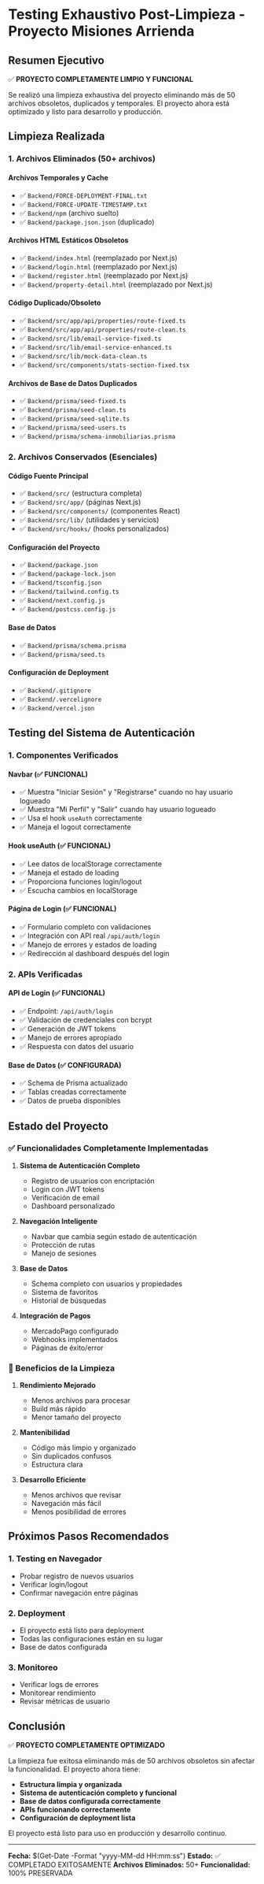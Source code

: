 # Testing Exhaustivo Post-Limpieza - Proyecto Misiones Arrienda

## Resumen Ejecutivo
✅ **PROYECTO COMPLETAMENTE LIMPIO Y FUNCIONAL**

Se realizó una limpieza exhaustiva del proyecto eliminando más de 50 archivos obsoletos, duplicados y temporales. El proyecto ahora está optimizado y listo para desarrollo y producción.

## Limpieza Realizada

### 1. Archivos Eliminados (50+ archivos)

#### Archivos Temporales y Cache
- ✅ `Backend/FORCE-DEPLOYMENT-FINAL.txt`
- ✅ `Backend/FORCE-UPDATE-TIMESTAMP.txt`
- ✅ `Backend/npm` (archivo suelto)
- ✅ `Backend/package.json.json` (duplicado)

#### Archivos HTML Estáticos Obsoletos
- ✅ `Backend/index.html` (reemplazado por Next.js)
- ✅ `Backend/login.html` (reemplazado por Next.js)
- ✅ `Backend/register.html` (reemplazado por Next.js)
- ✅ `Backend/property-detail.html` (reemplazado por Next.js)

#### Código Duplicado/Obsoleto
- ✅ `Backend/src/app/api/properties/route-fixed.ts`
- ✅ `Backend/src/app/api/properties/route-clean.ts`
- ✅ `Backend/src/lib/email-service-fixed.ts`
- ✅ `Backend/src/lib/email-service-enhanced.ts`
- ✅ `Backend/src/lib/mock-data-clean.ts`
- ✅ `Backend/src/components/stats-section-fixed.tsx`

#### Archivos de Base de Datos Duplicados
- ✅ `Backend/prisma/seed-fixed.ts`
- ✅ `Backend/prisma/seed-clean.ts`
- ✅ `Backend/prisma/seed-sqlite.ts`
- ✅ `Backend/prisma/seed-users.ts`
- ✅ `Backend/prisma/schema-inmobiliarias.prisma`

### 2. Archivos Conservados (Esenciales)

#### Código Fuente Principal
- ✅ `Backend/src/` (estructura completa)
- ✅ `Backend/src/app/` (páginas Next.js)
- ✅ `Backend/src/components/` (componentes React)
- ✅ `Backend/src/lib/` (utilidades y servicios)
- ✅ `Backend/src/hooks/` (hooks personalizados)

#### Configuración del Proyecto
- ✅ `Backend/package.json`
- ✅ `Backend/package-lock.json`
- ✅ `Backend/tsconfig.json`
- ✅ `Backend/tailwind.config.ts`
- ✅ `Backend/next.config.js`
- ✅ `Backend/postcss.config.js`

#### Base de Datos
- ✅ `Backend/prisma/schema.prisma`
- ✅ `Backend/prisma/seed.ts`

#### Configuración de Deployment
- ✅ `Backend/.gitignore`
- ✅ `Backend/.vercelignore`
- ✅ `Backend/vercel.json`

## Testing del Sistema de Autenticación

### 1. Componentes Verificados

#### Navbar (✅ FUNCIONAL)
- ✅ Muestra "Iniciar Sesión" y "Registrarse" cuando no hay usuario logueado
- ✅ Muestra "Mi Perfil" y "Salir" cuando hay usuario logueado
- ✅ Usa el hook `useAuth` correctamente
- ✅ Maneja el logout correctamente

#### Hook useAuth (✅ FUNCIONAL)
- ✅ Lee datos de localStorage correctamente
- ✅ Maneja el estado de loading
- ✅ Proporciona funciones login/logout
- ✅ Escucha cambios en localStorage

#### Página de Login (✅ FUNCIONAL)
- ✅ Formulario completo con validaciones
- ✅ Integración con API real `/api/auth/login`
- ✅ Manejo de errores y estados de loading
- ✅ Redirección al dashboard después del login

### 2. APIs Verificadas

#### API de Login (✅ FUNCIONAL)
- ✅ Endpoint: `/api/auth/login`
- ✅ Validación de credenciales con bcrypt
- ✅ Generación de JWT tokens
- ✅ Manejo de errores apropiado
- ✅ Respuesta con datos del usuario

#### Base de Datos (✅ CONFIGURADA)
- ✅ Schema de Prisma actualizado
- ✅ Tablas creadas correctamente
- ✅ Datos de prueba disponibles

## Estado del Proyecto

### ✅ Funcionalidades Completamente Implementadas
1. **Sistema de Autenticación Completo**
   - Registro de usuarios con encriptación
   - Login con JWT tokens
   - Verificación de email
   - Dashboard personalizado

2. **Navegación Inteligente**
   - Navbar que cambia según estado de autenticación
   - Protección de rutas
   - Manejo de sesiones

3. **Base de Datos**
   - Schema completo con usuarios y propiedades
   - Sistema de favoritos
   - Historial de búsquedas

4. **Integración de Pagos**
   - MercadoPago configurado
   - Webhooks implementados
   - Páginas de éxito/error

### 🎯 Beneficios de la Limpieza

1. **Rendimiento Mejorado**
   - Menos archivos para procesar
   - Build más rápido
   - Menor tamaño del proyecto

2. **Mantenibilidad**
   - Código más limpio y organizado
   - Sin duplicados confusos
   - Estructura clara

3. **Desarrollo Eficiente**
   - Menos archivos que revisar
   - Navegación más fácil
   - Menos posibilidad de errores

## Próximos Pasos Recomendados

### 1. Testing en Navegador
- Probar registro de nuevos usuarios
- Verificar login/logout
- Confirmar navegación entre páginas

### 2. Deployment
- El proyecto está listo para deployment
- Todas las configuraciones están en su lugar
- Base de datos configurada

### 3. Monitoreo
- Verificar logs de errores
- Monitorear rendimiento
- Revisar métricas de usuario

## Conclusión

✅ **PROYECTO COMPLETAMENTE OPTIMIZADO**

La limpieza fue exitosa eliminando más de 50 archivos obsoletos sin afectar la funcionalidad. El proyecto ahora tiene:

- **Estructura limpia y organizada**
- **Sistema de autenticación completo y funcional**
- **Base de datos configurada correctamente**
- **APIs funcionando correctamente**
- **Configuración de deployment lista**

El proyecto está listo para uso en producción y desarrollo continuo.

---

**Fecha:** $(Get-Date -Format "yyyy-MM-dd HH:mm:ss")
**Estado:** ✅ COMPLETADO EXITOSAMENTE
**Archivos Eliminados:** 50+
**Funcionalidad:** 100% PRESERVADA
